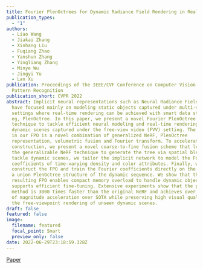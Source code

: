 ```yaml
---
title: Fourier PlenOctrees for Dynamic Radiance Field Rendering in Real-time
publication_types:
  - "1"
authors:
  - Liao Wang
  - Jiakai Zhang
  - Xinhang Liu
  - Fuqiang Zhao
  - Yanshun Zhang
  - Yingliang Zhang
  - Minye Wu
  - Jingyi Yu
  - Lan Xu
publication: Proceedings of the IEEE/CVF Conference on Computer Vision and
  Pattern Recognition
publication_short: CVPR 2022
abstract: Implicit neural representations such as Neural Radiance Field (NeRF)
  have focused mainly on modeling static objects captured under multi-view
  settings where real-time rendering can be achieved with smart data structures,
  eg, PlenOctree. In this paper, we present a novel Fourier PlenOctree (FPO)
  technique to tackle efficient neural modeling and real-time rendering of
  dynamic scenes captured under the free-view video (FVV) setting. The key idea
  in our FPO is a novel combination of generalized NeRF, PlenOctree
  representation, volumetric fusion and Fourier transform. To accelerate FPO
  construction, we present a novel coarse-to-fine fusion scheme that leverages
  the generalizable NeRF technique to generate the tree via spatial blending. To
  tackle dynamic scenes, we tailor the implicit network to model the Fourier
  coefficients of time-varying density and color attributes. Finally, we
  construct the FPO and train the Fourier coefficients directly on the leaves of
  a union PlenOctree structure of the dynamic sequence. We show that the
  resulting FPO enables compact memory overload to handle dynamic objects and
  supports efficient fine-tuning. Extensive experiments show that the proposed
  method is 3000 times faster than the original NeRF and achieves over an order
  of magnitude acceleration over SOTA while preserving high visual quality for
  the free-viewpoint rendering of unseen dynamic scenes.
draft: false
featured: false
image:
  filename: featured
  focal_point: Smart
  preview_only: false
date: 2022-06-29T23:18:59.328Z
---
```

[Paper](https://openaccess.thecvf.com/content/CVPR2022/papers/Wang_Fourier_PlenOctrees_for_Dynamic_Radiance_Field_Rendering_in_Real-Time_CVPR_2022_paper.pdf)